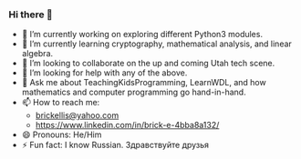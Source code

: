 ### Hi there 👋

- 🔭 I’m currently working on exploring different Python3 modules.
- 🌱 I’m currently learning cryptography, mathematical analysis, and linear algebra.
- 👯 I’m looking to collaborate on the up and coming Utah tech scene.
- 🤔 I’m looking for help with any of the above.
- 💬 Ask me about TeachingKidsProgramming, LearnWDL, and how mathematics and computer programming go hand-in-hand.
- 📫 How to reach me: 
  - brickellis@yahoo.com
  - https://www.linkedin.com/in/brick-e-4bba8a132/
- 😄 Pronouns: He/Him
- ⚡ Fun fact: I know Russian. Здравствуйте друзья
